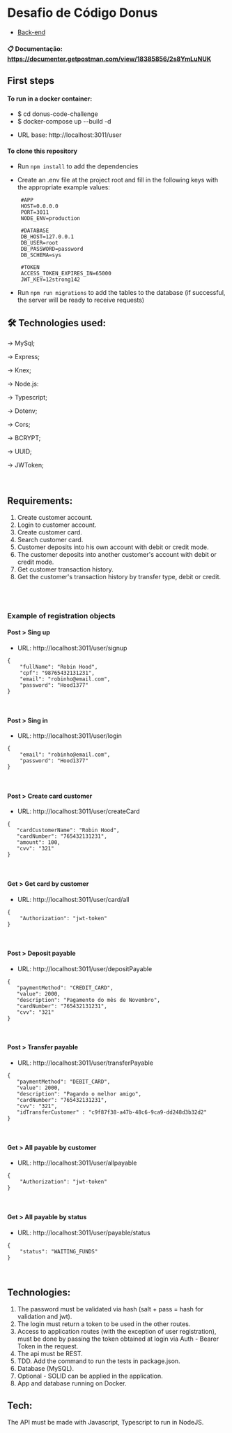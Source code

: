 # Desafio de Código Donus

- [Back-end](backend.md)

#### 📋 Documentação: https://documenter.getpostman.com/view/18385856/2s8YmLuNUK


## First steps

#### To run in a docker container:
 - $ cd donus-code-challenge
 - $ docker-compose up --build -d

* URL base: http://localhost:3011/user


#### To clone this repository
* Run `npm install` to add the dependencies
* Create an .env file at the project root and fill in the following keys with the appropriate example values:
   ```
    #APP
    HOST=0.0.0.0
    PORT=3011
    NODE_ENV=production

    #DATABASE
    DB_HOST=127.0.0.1
    DB_USER=root
    DB_PASSWORD=password
    DB_SCHEMA=sys

    #TOKEN
    ACCESS_TOKEN_EXPIRES_IN=65000
    JWT_KEY=12strong142

   ```

* Run `npm run migrations` to add the tables to the database (if successful, the server will be ready to receive requests) 

## 🛠️ Technologies used:

→ MySql;

→ Express;

→ Knex;

→ Node.js:

→ Typescript;

→ Dotenv;

→ Cors;

→ BCRYPT;

→ UUID;

→ JWToken;

<br/>



## Requirements:

<ol>
  <li> Create customer account. </li>
  <li> Login to customer account. </li>

  <li> Create customer card. </li>
  <li> Search customer card. </li>

  <li> Customer deposits into his own account with debit or credit mode. </li>
  <li> The customer deposits into another customer's account with debit or credit mode.</li>
  <li> Get customer transaction history. </li>
  <li> Get the customer's transaction history by transfer type, debit or credit.</li>
</ol>
<br><br>

### Example of registration objects

#### Post > Sing up
* URL: http://localhost:3011/user/signup

```
{
    "fullName": "Robin Hood",
    "cpf": "98765432131231",
    "email": "robinho@email.com",
    "password": "Hood1377"
}
```

<br>

#### Post > Sing in
* URL: http://localhost:3011/user/login
```
{
    "email": "robinho@email.com",
    "password": "Hood1377"
}
```

<br>

#### Post > Create card customer
* URL: http://localhost:3011/user/createCard
```
{
   "cardCustomerName": "Robin Hood",
   "cardNumber": "765432131231",
   "amount": 100,
   "cvv": "321"
}
```

<br>

#### Get > Get card by customer
* URL: http://localhost:3011/user/card/all
```
{
    "Authorization": "jwt-token"
}
```

<br>

#### Post > Deposit payable
* URL: http://localhost:3011/user/depositPayable
```
{
   "paymentMethod": "CREDIT_CARD",
   "value": 2000,
   "description": "Pagamento do mês de Novembro",
   "cardNumber": "765432131231",
   "cvv": "321"
}
```

<br>

#### Post > Transfer payable
* URL: http://localhost:3011/user/transferPayable
```
{
   "paymentMethod": "DEBIT_CARD",
   "value": 2000,
   "description": "Pagando o melhor amigo",
   "cardNumber": "765432131231",
   "cvv": "321",
   "idTransferCustomer" : "c9f87f38-a47b-48c6-9ca9-dd248d3b32d2"
}
```

<br>

#### Get > All payable by customer
* URL: http://localhost:3011/user/allpayable
```
{
    "Authorization": "jwt-token"
}
```

<br>

#### Get > All payable by status
* URL: http://localhost:3011/user/payable/status
```
{
    "status": "WAITING_FUNDS"
}
```

<br>

## Technologies:

<ol> 
  <li> The password must be validated via hash (salt + pass = hash for validation and jwt).  </li>
  <li> The login must return a token to be used in the other routes.  </li>
  <li> Access to application routes (with the exception of user registration), must be done by passing the token obtained at login via Auth - Bearer Token in the request.  </li>
  <li> The api must be REST.  </li>
  <li> TDD. Add the command to run the tests in package.json.</li>
  <li> Database (MySQL).  </li>
  <li> Optional - SOLID can be applied in the application.  </li>
  <li> App and database running on Docker.  </li>
</ol>

## Tech:

<p style="text-align: justify;"> The API must be made with Javascript, Typescript to run in NodeJS. </p>
